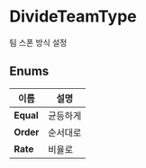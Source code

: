 # **DivideTeamType**


팀 스폰 방식 설정 
## **Enums**

 **이름** | **설명** |
 --- | --- |
**Equal** |균등하게 |
**Order** |순서대로 |
**Rate** |비율로 |
